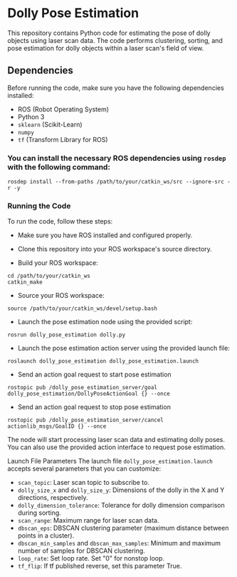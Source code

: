 # Dolly Pose Estimation

This repository contains Python code for estimating the pose of dolly objects using laser scan data. The code performs clustering, sorting, and pose estimation for dolly objects within a laser scan's field of view.

## Dependencies

Before running the code, make sure you have the following dependencies installed:

- ROS (Robot Operating System)
- Python 3
- `sklearn` (Scikit-Learn)
- `numpy`
- `tf` (Transform Library for ROS)

### You can install the necessary ROS dependencies using `rosdep` with the following command:

```
rosdep install --from-paths /path/to/your/catkin_ws/src --ignore-src -r -y
```
### Running the Code
To run the code, follow these steps:

- Make sure you have ROS installed and configured properly.

- Clone this repository into your ROS workspace's source directory.

- Build your ROS workspace:

```
cd /path/to/your/catkin_ws
catkin_make
```
- Source your ROS workspace:
```
source /path/to/your/catkin_ws/devel/setup.bash
```
- Launch the pose estimation node using the provided script:
```
rosrun dolly_pose_estimation dolly.py
```
- Launch the pose estimation action server using the provided launch file:
```
roslaunch dolly_pose_estimation dolly_pose_estimation.launch
```
- Send an action goal request to start pose estimation
```
rostopic pub /dolly_pose_estimation_server/goal dolly_pose_estimation/DollyPoseActionGoal {} --once
```
- Send an action goal request to stop pose estimation
```
rostopic pub /dolly_pose_estimation_server/cancel actionlib_msgs/GoalID {} --once
```
The node will start processing laser scan data and estimating dolly poses. You can also use the provided action interface to request pose estimation.

Launch File Parameters
The launch file `dolly_pose_estimation.launch` accepts several parameters that you can customize:

- `scan_topic`: Laser scan topic to subscribe to.
- `dolly_size_x` and `dolly_size_y`: Dimensions of the dolly in the X and Y directions, respectively.
- `dolly_dimension_tolerance`: Tolerance for dolly dimension comparison during sorting.
- `scan_range`: Maximum range for laser scan data.
- `dbscan_eps`: DBSCAN clustering parameter (maximum distance between points in a cluster).
- `dbscan_min_samples` and `dbscan_max_samples`: Minimum and maximum number of samples for DBSCAN clustering.
- `loop_rate`: Set loop rate. Set "0" for nonstop loop.
- `tf_flip`: If tf published reverse, set this parameter True.